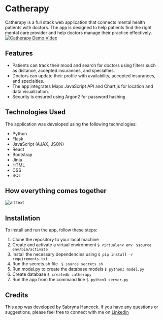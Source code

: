 # Catherapy

Catherapy is a  full stack web application that connects mental health patients with doctors. The app is designed to help patients find the right mental care provider and help doctors manage their practice effectively.
[![Catherapy Demo Video](https://i.imgur.io/Z3dlcXM_d.webp?maxwidth=640&shape=thumb&fidelity=medium&fbclid=IwAR2FQ1rfQx_Fr3yL8TtZ4YzbAW1C89MrVkzUC3wHvSwefiwHSUTP3lKy3NI)](https://www.youtube.com/watch?v=U4-HLFf7qtM)


## Features

- Patients can track their mood and search for doctors using filters such as distance, accepted insurances, and specialties.
- Doctors can update their profile with availability, accepted insurances, and specialties.
- The app integrates Maps JavaScript API and Chart.js for location and data visualization.
- Security is ensured using Argon2 for password hashing.

## Technologies Used

The application was developed using the following technologies:

- Python
- Flask
- JavaScript (AJAX, JSON)
- React
- Bootstrap
- Jinja
- HTML
- CSS
- SQL

## How everything comes together 

![alt text](https://i.imgur.io/UOVZHAn_d.webp?maxwidth=640&shape=thumb&fidelity=medium)


## Installation

To install and run the app, follow these steps:

1. Clone the repository to your local machine
2. Create and activate a virtual environment
 `$ virtualenv env`
` $source env/bin/activate`
3. Install the necessary dependencies using `$ pip install -r requirements.txt`
4. Run the secrets.sh file ` $ source secrets.sh`
5. Run model.py to create the database models `$ python3 model.py`
6. Create database `$ createdb catherapy`
7. Run the app from the command line
`$ python3 server.py`

## Credits

This app was developed by Sabryna Hancock. If you have any questions or suggestions, please feel free to connect with me on [Linkedin](https://www.linkedin.com/in/sabryna-hancock/)
